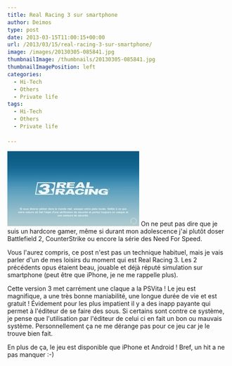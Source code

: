 ```yaml
---
title: Real Racing 3 sur smartphone
author: Deimos
type: post
date: 2013-03-15T11:00:15+00:00
url: /2013/03/15/real-racing-3-sur-smartphone/
image: /images/20130305-085841.jpg
thumbnailImage: /thumbnails/20130305-085841.jpg
thumbnailImagePosition: left
categories:
  - Hi-Tech
  - Others
  - Private life
tags:
  - Hi-Tech
  - Others
  - Private life

---
```

![20130305-085841](/images/20130305-085841.jpg)
On ne peut pas dire que je suis un hardcore gamer, même si durant mon adolescence j'ai plutôt doser Battlefield 2, CounterStrike ou encore la série des Need For Speed.

Vous l'aurez compris, ce post n'est pas un technique habituel, mais je vais parler d'un de mes loisirs du moment qui est Real Racing 3. Les 2 précédents opus étaient beau, jouable et déjà réputé simulation sur smartphone (peut être que iPhone, je ne me rappelle plus).

Cette version 3 met carrément une claque a la PSVita ! Le jeu est magnifique, a une très bonne maniabilité, une longue durée de vie et est gratuit ! Évidement pour les plus impatient il y a des inapp payante qui permet à l'éditeur de se faire des sous. Si certains sont contre ce système, je pense que l'utilisation par l'éditeur de celui ci en fait un bon ou mauvais système. Personnellement ça ne me dérange pas pour ce jeu car je le trouve bien fait.

En plus de ça, le jeu est disponible que iPhone et Android ! Bref, un hit a ne pas manquer :-)